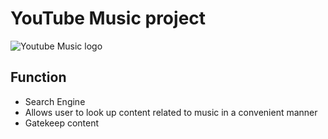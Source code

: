 # YouTube Music project
![Youtube Music logo](https://fscl01.fonpit.de/userfiles/7314075/image/youtube-music-logo-2.jpg)



## Function
- Search Engine
- Allows user to look up content related to music in a convenient manner
- Gatekeep content



